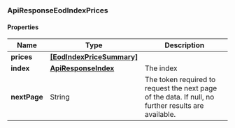 
[//]: # (CLASS:ApiResponseEodIndexPrices)

[//]: # (KIND:object)

### ApiResponseEodIndexPrices

#### Properties

[//]: # (START_DEFINITION)

Name | Type | Description
------------ | ------------- | -------------
**prices** | [**[EodIndexPriceSummary]**](EodIndexPriceSummary.md) |  &nbsp;
**index** | [**ApiResponseIndex**](ApiResponseIndex.md) | The index &nbsp;
**nextPage** | String | The token required to request the next page of the data. If null, no further results are available. &nbsp;

[//]: # (END_DEFINITION)


[//]: # (CONTAINED_CLASS:EodIndexPriceSummary)


[//]: # (CONTAINED_CLASS:ApiResponseIndex)





